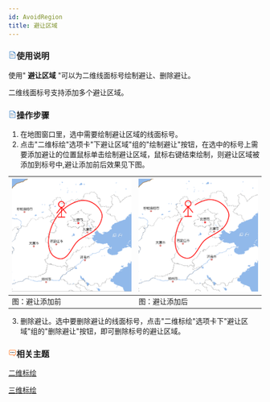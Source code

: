 ```yaml
---
id: AvoidRegion
title: 避让区域
---
```

### ![](img/read.gif)使用说明

使用" **避让区域** "可以为二维线面标号绘制避让、删除避让。

二维线面标号支持添加多个避让区域。

### ![](img/read.gif)操作步骤

  1. 在地图窗口里，选中需要绘制避让区域的线面标号。 
  2. 点击"二维标绘"选项卡"下避让区域"组的"绘制避让"按钮，在选中的标号上需要添加避让的位置鼠标单击绘制避让区域，鼠标右键结束绘制，则避让区域被添加到标号中,避让添加前后效果见下图。   

![](img/AvoidRegion_1.png) | ![](img/AvoidRegion_2.png)  
|---|---  
图：避让添加前 | 图：避让添加后   
 
  3. 删除避让。选中要删除避让的线面标号，点击"二维标绘"选项卡下"避让区域"组的"删除避让"按钮，即可删除标号的避让区域。 

### ![](img/seealso.png)相关主题

 [二维标绘](../Plotting/2DPlotting/2DPlotting)

 [三维标绘](../Plotting/3DPlotting/3DPlotting)
